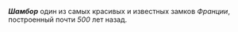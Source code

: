 <!--2023-11-20 00:22:00-->
***Шамбор*** один из самых красивых и известных замков *Франции*, построенный почти *500* лет назад.